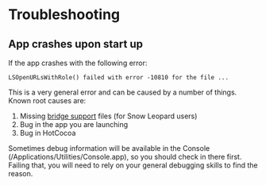 # Troubleshooting

## App crashes upon start up

If the app crashes with the following error:

    LSOpenURLsWithRole() failed with error -10810 for the file ...

This is a very general error and can be caused by a number of things. Known root causes are:

1. Missing [bridge support](http://macruby.org/blog/2010/10/08/bridgesupport-preview.html) files (for Snow Leopard users)
2. Bug in the app you are launching
3. Bug in HotCocoa

Sometimes debug information will be available in the Console (/Applications/Utilities/Console.app), so you should check in there first. Failing that, you will need to rely on your general debugging skills to find the reason.